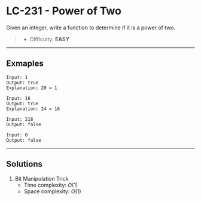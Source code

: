 # LC-231 - Power of Two

Given an integer, write a function to determine if it is a power of two.

> * Difficulty: **EASY**

---
## Exmaples

```
Input: 1
Output: true 
Explanation: 20 = 1
```

```
Input: 16
Output: true
Explanation: 24 = 16
```

```
Input: 218
Output: false
```

```
Input: 0
Output: false
```

---
## Solutions

1. Bit Manipulation Trick
    * Time complexity: $O(1)$
    * Space complexity: $O(1)$